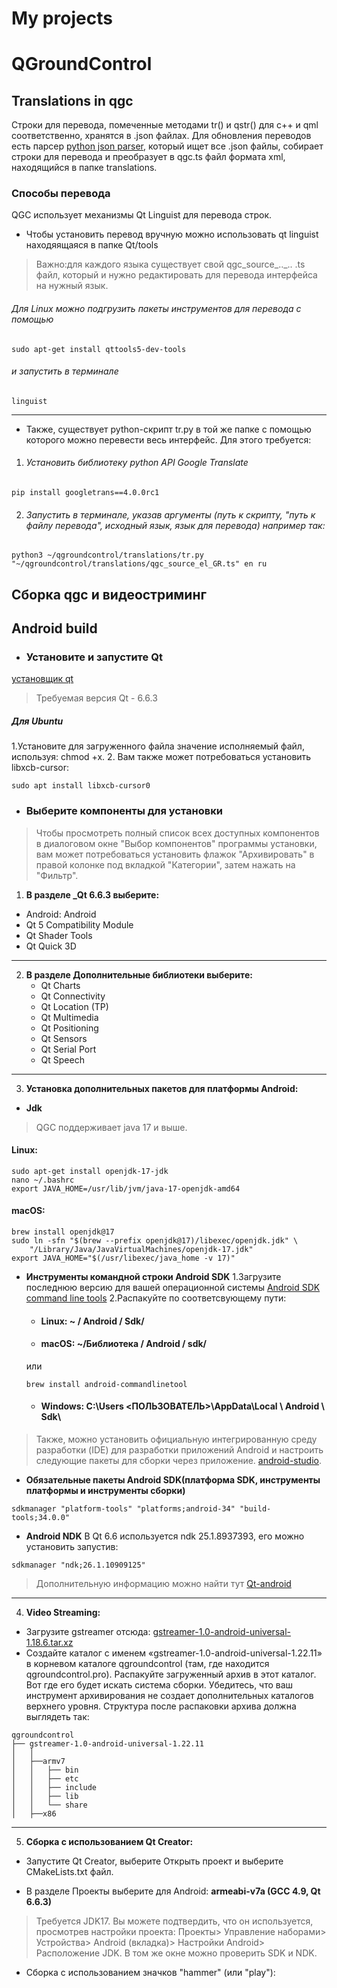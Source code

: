 ﻿# My projects
# QGroundControl
## Translations in qgc <br>

Строки для перевода, помеченные методами tr() и qstr() для c++ и qml соответственно, хранятся в .json файлах. Для обновления переводов есть парсер [python json parser](https://github.com/mavlink/qgroundcontrol/blob/master/translations/qgc-lupdate-json.py), который ищет все .json файлы, собирает строки для перевода и преобразует в qgc.ts файл формата xml, находящийся в папке translations. 

### Способы перевода 
QGC использует механизмы Qt Linguist для перевода строк. 

* Чтобы установить перевод вручную можно использовать qt linguist находяящаяcя в папке Qt/tools
> Важно:для каждого языка существует свой qgc_source_.._.. .ts файл, который и нужно редактировать для перевода интерфейса на нужный язык.

###### Для Linux можно подгрузить пакеты инструментов для перевода с помощью
```
sudo apt-get install qttools5-dev-tools
```
###### и запустить в терминале
```
linguist
```
---
* Также, существует python-скрипт tr.py в той же папке с помощью которого можно перевести весь интерфейс. 
Для этого требуется: 
1. ###### Установить библиотеку python API Google Translate
``` 
pip install googletrans==4.0.0rc1
```
2. ###### Запустить в терминале, указав аргументы (путь к скрипту, "путь к файлу перевода", исходный язык, язык для перевода) например так:

``` 
python3 ~/qgroundcontrol/translations/tr.py "~/qgroundcontrol/translations/qgc_source_el_GR.ts" en ru
```
## Сборка qgc и видеостриминг
## Android build
* ### Установите и запустите Qt
[установщик qt](https://www.qt.io/download-open-source)
> Требуемая версия Qt - 6.6.3

##### Для Ubuntu
1.Установите для загруженного файла значение исполняемый файл, используя: chmod +x.
2. Вам также может потребоваться установить libxcb-cursor:
```
sudo apt install libxcb-cursor0
```
* ### Выберите компоненты для установки
>Чтобы просмотреть полный список всех доступных компонентов в диалоговом окне "Выбор компонентов" программы установки, вам может потребоваться установить флажок "Архивировать" в правой колонке под вкладкой "Категории", затем нажать на "Фильтр".

1. **В разделе _Qt 6.6.3 выберите:**
* Android: Android
* Qt 5 Compatibility Module
* Qt Shader Tools
* Qt Quick 3D
---
2. **В разделе Дополнительные библиотеки выберите:**
	* Qt Charts
	* Qt Connectivity
	* Qt Location (TP)
	* Qt Multimedia
	* Qt Positioning
	* Qt Sensors
	* Qt Serial Port
	* Qt Speech
---
3. **Установка дополнительных пакетов для платформы Android:**
* **Jdk**
>QGC поддерживает java 17 и выше.

#### Linux:
```
sudo apt-get install openjdk-17-jdk
nano ~/.bashrc
export JAVA_HOME=/usr/lib/jvm/java-17-openjdk-amd64
```
#### macOS:
```
brew install openjdk@17
sudo ln -sfn "$(brew --prefix openjdk@17)/libexec/openjdk.jdk" \
    "/Library/Java/JavaVirtualMachines/openjdk-17.jdk"
export JAVA_HOME="$(/usr/libexec/java_home -v 17)"
```
* **Инструменты командной строки Android SDK**
1.Загрузите последнюю версию для вашей операционной системы [Android SDK command line tools](https://developer.android.com/studio/#command-line-tools-only)
2.Распакуйте по соответсвующему пути:
	* #### Linux: ~ / Android / Sdk/
	* #### macOS: ~/Библиотека / Android / sdk/ 
	или 
	```
	brew install android-commandlinetool
	```
	* #### Windows: C:\Users \<ПОЛЬЗОВАТЕЛЬ>\AppData\Local \ Android \ Sdk\

>Также, можно установить официальную интегрированную среду разработки (IDE) для разработки приложений Android и настроить следующие пакеты для сборки через приложение. [android-studio](https://developer.android.com/studio).

* **Обязательные пакеты Android SDK(платформа SDK, инструменты платформы и инструменты сборки)**
```
sdkmanager "platform-tools" "platforms;android-34" "build-tools;34.0.0"
```
* **Android NDK**
В Qt 6.6 используется ndk 25.1.8937393, его можно установить запустив:
```
sdkmanager "ndk;26.1.10909125"
```
> Дополнительную информацию можно найти тут [Qt-android](https://doc.qt.io/qt-6/android-getting-started.html)
---
4. **Video Streaming:**
* Загрузите gstreamer отсюда: [gstreamer-1.0-android-universal-1.18.6.tar.xz](https://gstreamer.freedesktop.org/pkg/android/1.18.6/)
* Создайте каталог с именем «gstreamer-1.0-android-universal-1.22.11» в корневом каталоге qgroundcontrol (там, где находится qgroundcontrol.pro). Распакуйте загруженный архив в этот каталог. Вот где его будет искать система сборки. Убедитесь, что ваш инструмент архивирования не создает дополнительных каталогов верхнего уровня. Структура после распаковки архива должна выглядеть так:
```
qgroundcontrol
├── gstreamer-1.0-android-universal-1.22.11
│   │
│   ├──armv7
│   │   ├── bin
│   │   ├── etc
│   │   ├── include
│   │   ├── lib
│   │   └── share
│   ├──x86
```
---
5. **Сборка с использованием Qt Creator:**

* Запустите Qt Creator, выберите Открыть проект и выберите CMakeLists.txt файл.

* В разделе Проекты выберите для Android:
__armeabi-v7a (GCC 4.9, Qt 6.6.3)__
> Требуется JDK17. Вы можете подтвердить, что он используется, просмотрев настройки проекта: Проекты> Управление наборами> Устройства> Android (вкладка)> Настройки Android> Расположение JDK. В том же окне можно проверить SDK и NDK.

* Сборка с использованием значков "hammer" (или "play"):



















